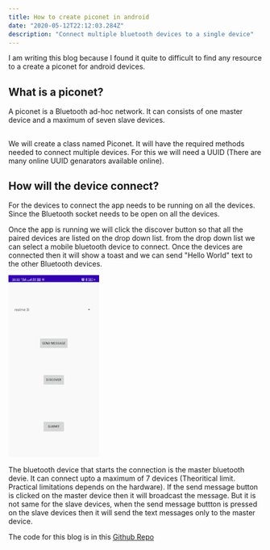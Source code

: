 ```yaml
---
title: How to create piconet in android
date: "2020-05-12T22:12:03.284Z"
description: "Connect multiple bluetooth devices to a single device"
---
```


I am writing this blog because I found it quite to difficult to find any resource to a create a piconet for android devices.

## What is a piconet?

A piconet is a Bluetooth ad-hoc network. It can consists of one master device and a maximum of seven slave devices.

##

We will create a class named Piconet. It will have the required methods needed to connect multiple devices. For this we will need a UUID (There are many online UUID genarators available online).

## How will the device connect?

For the devices to connect the app needs to be running on all the devices. Since the Bluetooth socket needs to be open on all the devices.

Once the app is running we will click the discover button so that all the paired devices are listed on the drop down list. from the drop down list we can select a mobile bluetooth device to connect. Once the devices are connected then it will show a toast and we can send "Hello World" text to the other Bluetooth devices.

![Screenshot](device.jpg)

The bluetooth device that starts the connection is the master bluetooth devie. It can connect upto a maximum of 7 devices (Theoritical limit. Practical limitations depends on the hardware). If the send message button is clicked on the master device then it will broadcast the message. But it is not same for the slave devices, when the send message buttton is pressed on the slave devices then it will send the text messages only to the master device.

The code for this blog is in this [Github Repo](https://github.com/mritunjaysaha/-Blog-Piconet)
